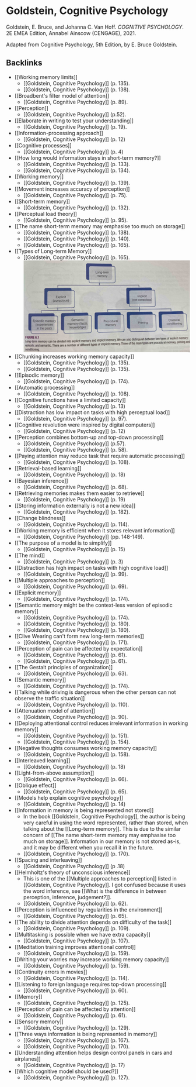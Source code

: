 # Goldstein, Cognitive Psychology
Goldstein, E. Bruce, and Johanna C. Van Hoff. *COGNITIVE PSYCHOLOGY*. 2E EMEA Edition, Annabel Ainscow (CENGAGE), 2021.

Adapted from Cognitive Psychology, 5th Edition, by E. Bruce Goldstein.

## Backlinks
* [[Working memory limits]]
	* [[Goldstein, Cognitive Psychology]] (p. 135).
	* [[Goldstein, Cognitive Psychology]]  (p. 138).
* [[Broadbent's filter model of attention]]
	* [[Goldstein, Cognitive Psychology]] (p. 89).
* [[Perception]]
	* [[Goldstein, Cognitive Psychology]] (p.52).
* [[Elaborate in writing to test your understanding]]
	* [[Goldstein, Cognitive Psychology]] (p. 19).
* [[Information-processing approach]]
	* [[Goldstein, Cognitive Psychology]] (p. 12)
* [[Cognitive processes]]
	* [[Goldstein, Cognitive Psychology]] (p. 4)
* [[How long would information stays in short-term memory?]]
	* [[Goldstein, Cognitive Psychology]] (p. 133).
	* [[Goldstein, Cognitive Psychology]] (p. 134).
* [[Working memory]]
	* [[Goldstein, Cognitive Psychology]] (p. 139).
* [[Movement increases accuracy of perception]]
	* [[Goldstein, Cognitive Psychology]] (p. 75).
* [[Short-term memory]]
	* [[Goldstein, Cognitive Psychology]] (p. 132).
* [[Perceptual load theory]]
	* [[Goldstein, Cognitive Psychology]] (p. 95).
* [[The name short-term memory may emphasise too much on storage]]
	* [[Goldstein, Cognitive Psychology]] (p. 138).
	* [[Goldstein, Cognitive Psychology]] (p. 140).
	* [[Goldstein, Cognitive Psychology]] (p. 165).
* [[Types of Long-term Memory]]
	* [[Goldstein, Cognitive Psychology]] (p. 165).![](BearImages/1D8B7E41-3E22-479A-BFF2-6692A7C50EC4/ltm.jpg)
* [[Chunking increases working memory capacity]]
	* [[Goldstein, Cognitive Psychology]] (p. 135).
	* [[Goldstein, Cognitive Psychology]] (p. 135).
* [[Episodic memory]]
	* [[Goldstein, Cognitive Psychology]] (p. 174).
* [[Automatic processing]]
	* [[Goldstein, Cognitive Psychology]] (p. 108).
* [[Cognitive functions have a limited capacity]]
	* [[Goldstein, Cognitive Psychology]] (p. 13)
* [[Distraction has low impact on tasks with high perceptual load]]
	* [[Goldstein, Cognitive Psychology]] (p. 97).
* [[Cognitive revolution were inspired by digital computers]]
	* [[Goldstein, Cognitive Psychology]] (p. 12)
* [[Perception combines bottom-up and top-down processing]]
	* [[Goldstein, Cognitive Psychology]]  (p.57).
	* [[Goldstein, Cognitive Psychology]] (p. 58).
* [[Paying attention may reduce task that require automatic processing]]
	* [[Goldstein, Cognitive Psychology]] (p. 108).
* [[Retrieval-based learning]]
	* [[Goldstein, Cognitive Psychology]] (p. 18)
* [[Bayesian inference]]
	* [[Goldstein, Cognitive Psychology]] (p. 68).
* [[Retrieving memories makes them easier to retrieve]]
	* [[Goldstein, Cognitive Psychology]] (p. 19)
* [[Storing information externally is not a new idea]]
	* [[Goldstein, Cognitive Psychology]] (p. 182).
* [[Change blindness]]
	* [[Goldstein, Cognitive Psychology]] (p. 114).
* [[Working memory is efficient when it stores relevant information]]
	* [[Goldstein, Cognitive Psychology]] (pp. 148-149).
* [[The purpose of a model is to simplify]]
	* [[Goldstein, Cognitive Psychology]] (p. 15)
* [[The mind]]
	* [[Goldstein, Cognitive Psychology]] (p. 3)
* [[Distraction has high impact on tasks with high cognitive load]]
	* [[Goldstein, Cognitive Psychology]] (p. 99).
* [[Multiple approaches to perception]]
	* [[Goldstein, Cognitive Psychology]] (p. 69).
* [[Explicit memory]]
	* [[Goldstein, Cognitive Psychology]] (p. 174).
* [[Semantic memory might be the context-less version of episodic memory]]
	* [[Goldstein, Cognitive Psychology]] (p. 174).
	* [[Goldstein, Cognitive Psychology]] (p. 180).
	* [[Goldstein, Cognitive Psychology]] (p. 180).
* [[Clive Wearing can't form new long-term memories]]
	* [[Goldstein, Cognitive Psychology]] (p. 171).
* [[Perception of pain can be affected by expectation]]
	* [[Goldstein, Cognitive Psychology]] (p. 61).
	* [[Goldstein, Cognitive Psychology]] (p. 61).
* [[The Gestalt principles of organization]]
	* [[Goldstein, Cognitive Psychology]] (p. 63).
* [[Semantic memory]]
	* [[Goldstein, Cognitive Psychology]] (p. 174).
* [[Talking while driving is dangerous when the other person can not observe the traffic situation]]
	* [[Goldstein, Cognitive Psychology]] (p. 110).
* [[Attenuation model of attention]]
	* [[Goldstein, Cognitive Psychology]] (p. 90).
* [[Deploying attentional control reduces irrelevant information in working memory]]
	* [[Goldstein, Cognitive Psychology]] (p. 151).
	* [[Goldstein, Cognitive Psychology]] (p. 154).
* [[Negative thoughts consumes working memory capacity]]
	* [[Goldstein, Cognitive Psychology]] (p. 158).
* [[Interleaved learning]]
	* [[Goldstein, Cognitive Psychology]] (p. 18)
* [[Light-from-above assumption]]
	* [[Goldstein, Cognitive Psychology]] (p. 66).
* [[Oblique effect]]
	* [[Goldstein, Cognitive Psychology]] (p. 65).
* [[Models help explain cognitive psychology]]
	* [[Goldstein, Cognitive Psychology]] (p. 14)
* [[Information in memory is being represented not stored]]
	* In the book [[Goldstein, Cognitive Psychology]], the author is being very careful in using the word represented, rather than stored, when talking about the [[Long-term memory]]. This is due to the similar concern of [[The name short-term memory may emphasise too much on storage]]. Information in our memory is not stored as-is, and it may be different when you recall it in the future.
	* [[Goldstein, Cognitive Psychology]] (p. 170).
* [[Spacing and interleaving]]
	* [[Goldstein, Cognitive Psychology]] (p .18)
* [[Helmholtz's theory of unconscious inference]]
	* This is one of the [[Multiple approaches to perception]] listed in [[Goldstein, Cognitive Psychology]]. I got confused because it uses the word inference, see [[What is the difference in between perception, inference, judgement?]].
	* [[Goldstein, Cognitive Psychology]] (p. 62).
* [[Perception is influenced by regularities in the environment]]
	* [[Goldstein, Cognitive Psychology]] (p. 65).
* [[The ability to divide attention depends on difficulty of the task]]
	* [[Goldstein, Cognitive Psychology]] (p. 109).
* [[Multitasking is possible when we have extra capacity]]
	* [[Goldstein, Cognitive Psychology]] (p. 107).
* [[Meditation training improves attentional control]]
	* [[Goldstein, Cognitive Psychology]] (p. 159).
* [[Writing your worries may increase working memory capacity]]
	* [[Goldstein, Cognitive Psychology]] (p. 159).
* [[Continuity errors in movies]]
	* [[Goldstein, Cognitive Psychology]] (p. 114).
* [[Listening to foreign language requires top-down processing]]
	* [[Goldstein, Cognitive Psychology]] (p. 60).
* [[Memory]]
	* [[Goldstein, Cognitive Psychology]] (p. 125).
* [[Perception of pain can be affected by attention]]
	* [[Goldstein, Cognitive Psychology]] (p. 61).
* [[Sensory memory]]
	* [[Goldstein, Cognitive Psychology]] (p. 129).
* [[Three ways information is being represented in memory]]
	* [[Goldstein, Cognitive Psychology]] (p. 167).
	* [[Goldstein, Cognitive Psychology]] (p. 170).
* [[Understanding attention helps design control panels in cars and airplanes]]
	* [[Goldstein, Cognitive Psychology]] (p. 17)
* [[Which cognitive model should be used?]]
	* [[Goldstein, Cognitive Psychology]] (p. 127).

<!-- #evergreen #literature #^inbox/book -->

<!-- {BearID:F5B19D3E-91F4-49C8-A21B-2A3B30E8F2DF-1581-00000068458FC7DD} -->
